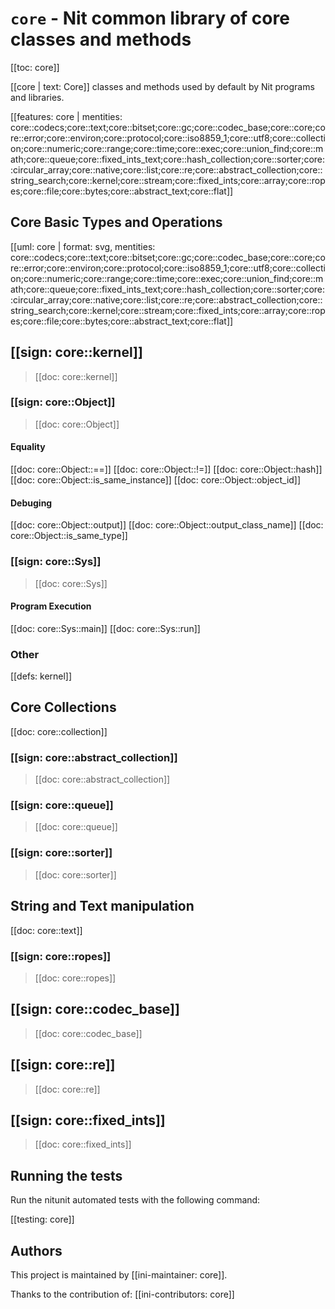 # `core` - Nit common library of core classes and methods

[[toc: core]]

[[core | text: Core]] classes and methods used by default by Nit programs and libraries.

[[features: core | mentities: core::codecs;core::text;core::bitset;core::gc;core::codec_base;core::core;core::error;core::environ;core::protocol;core::iso8859_1;core::utf8;core::collection;core::numeric;core::range;core::time;core::exec;core::union_find;core::math;core::queue;core::fixed_ints_text;core::hash_collection;core::sorter;core::circular_array;core::native;core::list;core::re;core::abstract_collection;core::string_search;core::kernel;core::stream;core::fixed_ints;core::array;core::ropes;core::file;core::bytes;core::abstract_text;core::flat]]

## Core Basic Types and Operations

[[uml: core | format: svg, mentities: core::codecs;core::text;core::bitset;core::gc;core::codec_base;core::core;core::error;core::environ;core::protocol;core::iso8859_1;core::utf8;core::collection;core::numeric;core::range;core::time;core::exec;core::union_find;core::math;core::queue;core::fixed_ints_text;core::hash_collection;core::sorter;core::circular_array;core::native;core::list;core::re;core::abstract_collection;core::string_search;core::kernel;core::stream;core::fixed_ints;core::array;core::ropes;core::file;core::bytes;core::abstract_text;core::flat]]

## [[sign: core::kernel]]

> [[doc: core::kernel]]

### [[sign: core::Object]]

> [[doc: core::Object]]

#### Equality

[[doc: core::Object::==]]
[[doc: core::Object::!=]]
[[doc: core::Object::hash]]
[[doc: core::Object::is_same_instance]]
[[doc: core::Object::object_id]]

#### Debuging

[[doc: core::Object::output]]
[[doc: core::Object::output_class_name]]
[[doc: core::Object::is_same_type]]

### [[sign: core::Sys]]

> [[doc: core::Sys]]

#### Program Execution

[[doc: core::Sys::main]]
[[doc: core::Sys::run]]

### Other

[[defs: kernel]]

## Core Collections

[[doc: core::collection]]

### [[sign: core::abstract_collection]]

> [[doc: core::abstract_collection]]

### [[sign: core::queue]]

> [[doc: core::queue]]

### [[sign: core::sorter]]

> [[doc: core::sorter]]

## String and Text manipulation

[[doc: core::text]]

### [[sign: core::ropes]]

> [[doc: core::ropes]]

## [[sign: core::codec_base]]

> [[doc: core::codec_base]]

## [[sign: core::re]]

> [[doc: core::re]]

## [[sign: core::fixed_ints]]

> [[doc: core::fixed_ints]]

## Running the tests

Run the nitunit automated tests with the following command:

[[testing: core]]

## Authors

This project is maintained by [[ini-maintainer: core]].

Thanks to the contribution of:
[[ini-contributors: core]]
